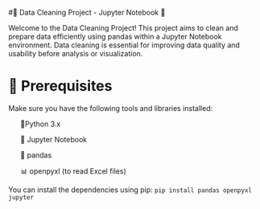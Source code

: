 #🧹 Data Cleaning Project - Jupyter Notebook 📝

Welcome to the Data Cleaning Project! This project aims to clean and prepare data efficiently using pandas within a Jupyter Notebook environment. Data cleaning is essential for improving data quality and usability before analysis or visualization.
<h1>🔧 Prerequisites </h1>

Make sure you have the following tools and libraries installed:

  <ul>🐍Python 3.x</ul>
  <ul>📓 Jupyter Notebook</ul> 
  <ul>🐼 pandas</ul>
  <ul>📊 openpyxl (to read Excel files)</ul> 
    
  You can install the dependencies using pip:
    ``pip install pandas openpyxl jupyter``

